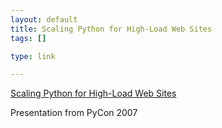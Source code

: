 ```yaml
--- 
layout: default
title: Scaling Python for High-Load Web Sites
tags: []

type: link

---
```

<a href="http://www.polimetrix.com/pycon/slides/">Scaling Python for High-Load Web Sites</a>

Presentation from PyCon 2007
